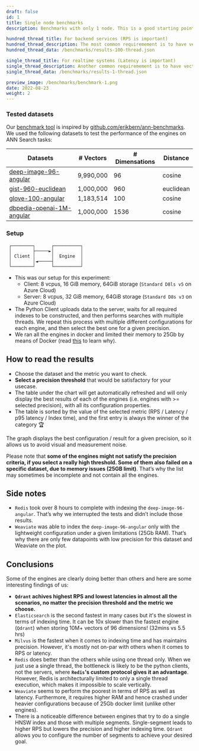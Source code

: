 ```yaml
---
draft: false
id: 1
title: Single node benchmarks
description: Benchmarks with only 1 node. This is a good starting point for small-medium scale projects.

hundred_thread_title: For backend services (RPS is important)
hundred_thread_description: The most common requiremement is to have vector dbs running with backend services. In this case, RPS is the most important factor because of parallel requests and we should try to use all the CPU resources. So we will try with 100 parallel clients.
hundred_thread_data: /benchmarks/results-100-thread.json

single_thread_title: For realtime systems (Latency is important)
single_thread_description: Another common requiremement is to have vector dbs powering systems that need to take action in realtime. In this case, latency becomes the most important factor. So for that we will use only 1 concurrent search thread so different vector DBs can do their best in terms of latency. Remember that we are still batching the queries.
single_thread_data: /benchmarks/results-1-thread.json

preview_image: /benchmarks/benchmark-1.png
date: 2022-08-23
weight: 2
---
```


### Tested datasets

Our [benchmark tool](https://github.com/qdrant/vector-db-benchmark) is inspired by [github.com/erikbern/ann-benchmarks](https://github.com/erikbern/ann-benchmarks/). We used the following datasets to test the performance of the engines on ANN Search tasks:

<div class="table-responsive">

| Datasets              | # Vectors | # Dimensations | Distance |
|-----------------------|-------------------|-----------------------|-------------------|
| [deep-image-96-angular](http://sites.skoltech.ru/compvision/noimi/) | 9,990,000         | 96                    | cosine            |
| [gist-960-euclidean](http://corpus-texmex.irisa.fr/)    | 1,000,000         | 960                   | euclidean         |
| [glove-100-angular](https://nlp.stanford.edu/projects/glove/)     | 1,183,514         | 100                   | cosine            |
| [dbpedia-openai-1M-angular](https://huggingface.co/datasets/KShivendu/dbpedia-entities-openai-1M) | 1,000,000     | 1536                  | cosine            |

</div>

### Setup

```text
 ┌────────┐      ┌──────────┐
 │        ├─────►│          │
 │ Client │      │  Engine  │
 │        │◄─────┤          │
 └────────┘      └──────────┘
```

- This was our setup for this experiment:
    - Client: 8 vcpus, 16 GiB memory, 64GiB storage (`Standard D8ls v5` on Azure Cloud)
    - Server: 8 vcpus, 32 GiB memory, 64GiB storage (`Standard D8s v3` on Azure Cloud)
- The Python Client uploads data to the server, waits for all required indexes to be constructed, and then performs searches with multiple threads. We repeat this process with multiple different configurations for each engine, and then select the best one for a given precision.
- We ran all the engines in docker and limited their memory to 25Gb by means of Docker (read [this](https://qdrant.tech/articles/memory-consumption/#minimal-ram-you-need-to-serve-a-million-vectors) to learn why).

## How to read the results

- Choose the dataset and the metric you want to check.
- **Select a precision threshold** that would be satisfactory for your usecase.
- The table under the chart will get automatically refreshed and will only display the best results of each of the engines (i.e. engines with >= selected precision), with all its configuration properties.
- The table is sorted by the value of the selected metric (RPS / Latency / p95 latency / Index time), and the first entry is always the winner of the category 🏆

The graph displays the best configuration / result for a given precision, so it allows us to avoid visual and measurement noise.

Please note that **some of the engines might not satisfy the precision criteria, if you select a really high threshold. Some of them also failed on a specific dataset, due to memory issues (25GB limit)**. That’s why the list may sometimes be incomplete and not contain all the engines.

## Side notes

* `Redis` took over 8 hours to complete with indexing the `deep-image-96-angular`. That’s why we interrupted the tests and didn’t include those results.
* `Weaviate` was able to index the `deep-image-96-angular` only with the lightweight configuration under a given limitations (25Gb RAM). That’s why there are only few datapoints with low precision for this dataset and Weaviate on the plot.

## Conclusions

Some of the engines are clearly doing better than others and here are some interesting findings of us:

* **`Qdrant` achives highest RPS and lowest latencies in almost all the scenarios, no matter the precision threshold and the metric we choose.**
* `Elasticsearch` is the second fastest in many cases but it's the slowest in terms of indexing time. It can be 10x slower than the fastest engine (`Qdrant`) when storing 10M+ vectors of 96 dimensions! (32mins vs 5.5 hrs)
* `Milvus` is the fastest when it comes to indexing time and has maintains precision. However, it's mostly not on-par with others when it comes to RPS or latency.
* `Redis` does better than the others while using one thread only. When we just use a single thread, the bottleneck is likely to be the python clients, not the servers, where **`Redis`'s custom protocol gives it an advantage**. However, Redis is architecturally limited to only a single thread execution, which makes it impossible to scale vertically.
* `Weaviate` seems to perform the poorest in terms of RPS as well as latency. Furthermore, it requires higher RAM and hence crashed under heavier configurations because of 25Gb docker limit (unlike other engines).
* There is a noticeable difference between engines that try to do a single HNSW index and those with multiple segments. Single-segment leads to higher RPS but lowers the precision and higher indexing time. `Qdrant` allows you to configure the number of segments to achieve your desired goal.
